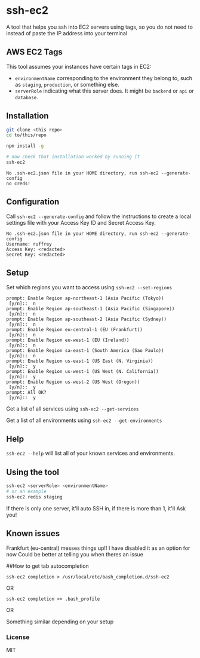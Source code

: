 # ssh-ec2

A tool that helps you ssh into EC2 servers using tags, so you do not need to
instead of paste the IP address into your terminal

## AWS EC2 Tags

This tool assumes your instances have certain tags in EC2:

- `environmentName` corresponding to the environment they belong to, such as
  `staging`, `production`, or something else.
- `serverRole` indicating what this server does. It might be `backend` or `api`
  or `database`.

## Installation

```bash
git clone <this repo>
cd to/this/repo

npm install -g

# now check that installation worked by running it
ssh-ec2
```

```plain
No .ssh-ec2.json file in your HOME directory, run ssh-ec2 --generate-config
no creds!
```

## Configuration

Call `ssh-ec2 --generate-config` and follow the instructions to create a local
settings file with your Access Key ID and Secret Access Key.

```plain
No .ssh-ec2.json file in your HOME directory, run ssh-ec2 --generate-config
Username: ruffrey
Access Key: <redacted>
Secret Key: <redacted>
```

## Setup

Set which regions you want to access using `ssh-ec2 --set-regions`

```plain
prompt: Enable Region ap-northeast-1 (Asia Pacific (Tokyo))
 [y/n]::  n
prompt: Enable Region ap-southeast-1 (Asia Pacific (Singapore))
 [y/n]::  n
prompt: Enable Region ap-southeast-2 (Asia Pacific (Sydney))
 [y/n]::  n
prompt: Enable Region eu-central-1 (EU (Frankfurt))
 [y/n]::  n
prompt: Enable Region eu-west-1 (EU (Ireland))
 [y/n]::  n
prompt: Enable Region sa-east-1 (South America (Sao Paulo))
 [y/n]::  n
prompt: Enable Region us-east-1 (US East (N. Virginia))
 [y/n]::  y
prompt: Enable Region us-west-1 (US West (N. California))
 [y/n]::  y
prompt: Enable Region us-west-2 (US West (Oregon))
 [y/n]::  y
prompt: All OK?
 [y/n]::  y
```

Get a list of all services using `ssh-ec2 --get-services`

Get a list of all environments using `ssh-ec2 --get-environments`

## Help

`ssh-ec2 --help` will list all of your known services and environments.

## Using the tool

```bash
ssh-ec2 <serverRole> <environmentName>
# or an example
ssh-ec2 redis staging
```

If there is only one server, it'll auto SSH in, if there is more than 1, it'll Ask you!

## Known issues

Frankfurt (eu-central) messes things up!! I have disabled it as an option for now
Could be better at telling you when theres an issue

##How to get tab autocompletion

```
ssh-ec2 completion > /usr/local/etc/bash_completion.d/ssh-ec2
```

OR

```
ssh-ec2 completion >> .bash_profile
```

OR

Something similar depending on your setup

### License

MIT
